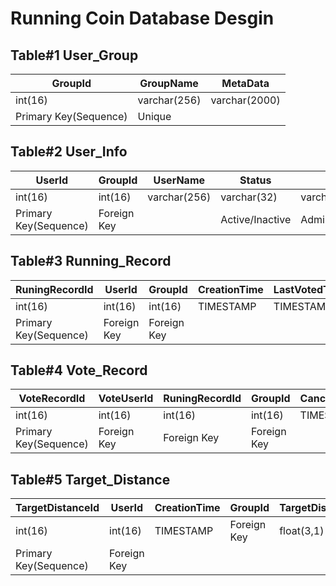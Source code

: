# Running Coin Database Desgin

## Table#1 User_Group

| GroupId               | GroupName    | MetaData      |
| --------------------- | ------------ | ------------- |
| int(16)               | varchar(256) | varchar(2000) |
| Primary Key(Sequence) | Unique       |               |

## Table#2 User_Info

| UserId                | GroupId     | UserName     | Status          | Role         | Coins      | Icon | TotalDistance | MetaData      |
| --------------------- | ----------- | ------------ | --------------- | ------------ | ---------- | ---- | ------------- | ------------- |
| int(16)               | int(16)     | varchar(256) | varchar(32)     | varchar(32)  | int(16)    | blob | float(9,1)    | varchar(2000) |
| Primary Key(Sequence) | Foreign Key |              | Active/Inactive | Admin/Member | Default  0 |      |               |               |

## Table#3 Running_Record

| RuningRecordId        | UserId      | GroupId     | CreationTime | LastVotedTime | Status                            | Score  | SettledTime | EarnedCoins | Comments     | Evidence | Distance   |
| --------------------- | ----------- | ----------- | ------------ | ------------- | --------------------------------- | ------ | ----------- | ----------- | ------------ | -------- | ---------- |
| int(16)               | int(16)     | int(16)     | TIMESTAMP    | TIMESTAMP     | varchar(32)                       | int(4) | TIMESTAMP   | int(16)     | varchar(256) | blob     | float(3,1) |
| Primary Key(Sequence) | Foreign Key | Foreign Key |              |               | Submitted/Expired/Rejected/Passed |        |             |             |              |          |            |

## Table#4 Vote_Record

| VoteRecordId          | VoteUserId  | RuningRecordId | GroupId     | CanceledTime | Status         | Score  | Comments    | VotedTime |
| --------------------- | ----------- | -------------- | ----------- | ------------ | -------------- | ------ | ----------- | --------- |
| int(16)               | int(16)     | int(16)        | int(16)     | TIMESTAMP    | varchar(32)    | int(4) | varchar(32) | TIMESTAMP |
| Primary Key(Sequence) | Foreign Key | Foreign Key    | Foreign Key |              | Voted/Canceled | 1 / -1 |             |           |

## Table#5 Target_Distance

| TargetDistanceId      | UserId  | CreationTime | GroupId | TargetDistance      |
| --------------------- | ------- | ---------- | -------------- | ----------- |
| int(16)               | int(16) | TIMESTAMP  | Foreign Key    | float(3,1) |
| Primary Key(Sequence) | Foreign Key  |            |                |             |
